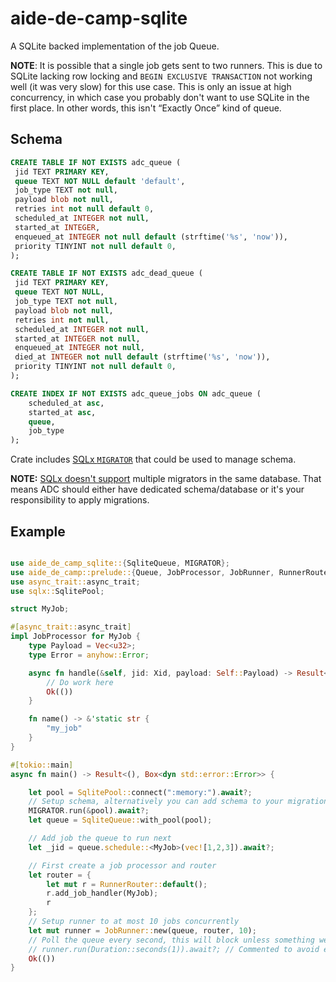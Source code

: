 # aide-de-camp-sqlite

A SQLite backed implementation of the job Queue.

**NOTE**: It is possible that a single job gets sent to two runners. This is due to SQLite lacking
row locking and `BEGIN EXCLUSIVE TRANSACTION` not working well (it was very slow) for this use
case. This is only an issue at high concurrency, in which case you probably don't want to use
SQLite in the first place. In other words, this isn't “Exactly Once” kind of queue.

## Schema

```sql
CREATE TABLE IF NOT EXISTS adc_queue (
 jid TEXT PRIMARY KEY,
 queue TEXT NOT NULL default 'default',
 job_type TEXT not null,
 payload blob not null,
 retries int not null default 0,
 scheduled_at INTEGER not null,
 started_at INTEGER,
 enqueued_at INTEGER not null default (strftime('%s', 'now')),
 priority TINYINT not null default 0,
);

CREATE TABLE IF NOT EXISTS adc_dead_queue (
 jid TEXT PRIMARY KEY,
 queue TEXT NOT NULL,
 job_type TEXT not null,
 payload blob not null,
 retries int not null,
 scheduled_at INTEGER not null,
 started_at INTEGER not null,
 enqueued_at INTEGER not null,
 died_at INTEGER not null default (strftime('%s', 'now')),
 priority TINYINT not null default 0,
);

CREATE INDEX IF NOT EXISTS adc_queue_jobs ON adc_queue (
    scheduled_at asc,
    started_at asc,
    queue,
    job_type
);
```

Crate includes [SQLx `MIGRATOR`](https://docs.rs/sqlx/0.4.0-beta.1/sqlx/macro.migrate.html) that could be used to manage schema.

**NOTE:** [SQLx doesn't support](https://github.com/launchbadge/sqlx/issues/1698) multiple migrators in the same database. That means ADC should either have dedicated schema/database or it's your responsibility to apply migrations.

## Example

```rust

use aide_de_camp_sqlite::{SqliteQueue, MIGRATOR};
use aide_de_camp::prelude::{Queue, JobProcessor, JobRunner, RunnerRouter, Duration, Xid};
use async_trait::async_trait;
use sqlx::SqlitePool;

struct MyJob;

#[async_trait::async_trait]
impl JobProcessor for MyJob {
    type Payload = Vec<u32>;
    type Error = anyhow::Error;

    async fn handle(&self, jid: Xid, payload: Self::Payload) -> Result<(), Self::Error> {
        // Do work here
        Ok(())
    }

    fn name() -> &'static str {
        "my_job"
    }
}

#[tokio::main]
async fn main() -> Result<(), Box<dyn std::error::Error>> {

    let pool = SqlitePool::connect(":memory:").await?;
    // Setup schema, alternatively you can add schema to your migrations.
    MIGRATOR.run(&pool).await?;
    let queue = SqliteQueue::with_pool(pool);

    // Add job the queue to run next
    let _jid = queue.schedule::<MyJob>(vec![1,2,3]).await?;

    // First create a job processor and router
    let router = {
        let mut r = RunnerRouter::default();
        r.add_job_handler(MyJob);
        r
    };
    // Setup runner to at most 10 jobs concurrently
    let mut runner = JobRunner::new(queue, router, 10);
    // Poll the queue every second, this will block unless something went really wrong.
    // runner.run(Duration::seconds(1)).await?; // Commented to avoid endlessly blocking this doctest.
    Ok(())
}
```
